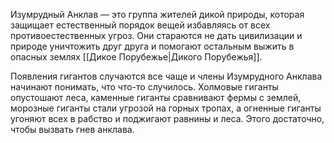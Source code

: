 Изумрудный Анклав — это группа жителей дикой природы, которая защищает естественный порядок вещей избавляясь от всех противоестественных угроз. Они стараются не дать цивилизации и природе уничтожить друг друга и помогают остальным выжить в опасных землях [[Дикое Порубежье|Дикого Порубежья]].

Появления гигантов случаются все чаще и члены Изумрудного Анклава начинают понимать, что что-то случилось. Холмовые гиганты опустошают леса, каменные гиганты сравнивают фермы с землей, морозные гиганты стали угрозой на горных тропах, а огненные гиганты угоняют всех в рабство и поджигают равнины и леса. Этого достаточно, чтобы вызвать гнев анклава.